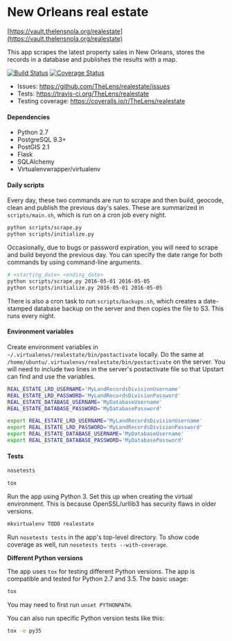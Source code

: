 # New Orleans real estate

[https://vault.thelensnola.org/realestate](https://vault.thelensnola.org/realestate)

This app scrapes the latest property sales in New Orleans, stores the records in a database and publishes the results with a map.

[![Build Status](https://travis-ci.org/TheLens/realestate.svg?branch=master)](https://travis-ci.org/TheLens/realestate) [![Coverage Status](https://coveralls.io/repos/TheLens/realestate/badge.svg?branch=master)](https://coveralls.io/r/TheLens/realestate?branch=master)

- Issues: https://github.com/TheLens/realestate/issues
- Tests: https://travis-ci.org/TheLens/realestate
- Testing coverage: https://coveralls.io/r/TheLens/realestate

#### Dependencies

* Python 2.7
* PostgreSQL 9.3+
* PostGIS 2.1
* Flask
* SQLAlchemy
* Virtualenvwrapper/virtualenv

#### Daily scripts

Every day, these two commands are run to scrape and then build, geocode, clean and publish the previous day's sales. These are summarized in `scripts/main.sh`, which is run on a cron job every night.

```bash
python scripts/scrape.py
python scripts/initialize.py
```

Occasionally, due to bugs or password expiration, you will need to scrape and build beyond the previous day. You can specify the date range for both commands by using command-line arguments.

```bash
# <starting_date> <ending_date>
python scripts/scrape.py 2016-05-01 2016-05-05
python scripts/initialize.py 2016-05-01 2016-05-05
```

There is also a cron task to run `scripts/backups.sh`, which creates a date-stamped database backup on the server and then copies the file to S3. This runs every night.

#### Environment variables

Create environment variables in `~/.virtualenvs/realestate/bin/postactivate` locally. Do the same at `/home/ubuntu/.virtualenvs/realestate/bin/postactivate` on the server. You will need to include two lines in the server's postactivate file so that Upstart can find and use the variables.

```bash
REAL_ESTATE_LRD_USERNAME='MyLandRecordsDivisionUsername'
REAL_ESTATE_LRD_PASSWORD='MyLandRecordsDivisionPassword'
REAL_ESTATE_DATABASE_USERNAME='MyDatabaseUsername'
REAL_ESTATE_DATABASE_PASSWORD='MyDatabasePassword'

export REAL_ESTATE_LRD_USERNAME='MyLandRecordsDivisionUsername'
export REAL_ESTATE_LRD_PASSWORD='MyLandRecordsDivisionPassword'
export REAL_ESTATE_DATABASE_USERNAME='MyDatabaseUsername'
export REAL_ESTATE_DATABASE_PASSWORD='MyDatabasePassword'
```

#### Tests

```bash
nosetests
```

```bash
tox
```

Run the app using Python 3. Set this up when creating the virtual environment. This is because OpenSSL/urllib3 has security flaws in older versions.

```bash
mkvirtualenv TODO realestate
```

Run `nosetests tests` in the app's top-level directory. To show code coverage as well, run `nosetests tests --with-coverage`.

__Different Python versions__

The app uses `tox` for testing different Python versions. The app is compatible and tested for Python 2.7 and 3.5. The basic usage:

```bash
tox
```

You may need to first run `unset PYTHONPATH`.

You can also run specific Python version tests like this:

```bash
tox -e py35
```
